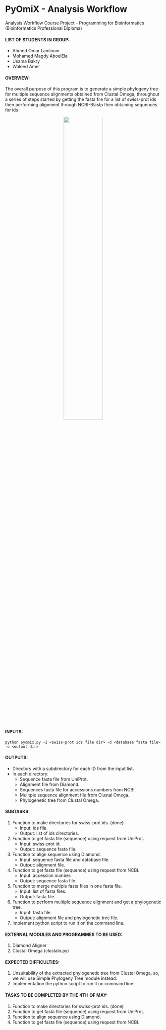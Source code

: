 # PyOmiX - Analysis Workflow
Analysis Workflow Course Project - Programming for Bioinformatics (Bioinformatics Professional Diploma)

#### LIST OF STUDENTS IN GROUP:
- Ahmed Omar Lamloum
- Mohamed Magdy AboelEla
- Usama Bakry
- Waleed Amer

#### OVERVIEW:
The overall purpose of this program is to generate a simple phylogeny tree for multiple sequence alignments obtained from Clustal Omega, throughout a series of steps started by getting the fasta file for a list of swiss-prot ids then performing alignment through NCBI-Blastp then obtaining sequences for ids 

<p align="center">
  <img src="https://github.com/ubakry/pyomix/blob/master/workflow.png"  width="50%" height="50%">
</p>

#### INPUTS:
```
python pyomix.py -i <swiss-prot ids file dir> -d <database fasta file> -o <output dir>
``` 

#### OUTPUTS:
- Directory with a subdirectory for each ID from the input list.
- In each directory:
    * Sequence fasta file from UniProt.
    * Alignment file from Diamond.
    * Sequences fasta file for accessions numbers from NCBI.
    * Mulitple sequence alignment file from Clustal Omega.
    * Phylogenetic tree from Clustal Omega.

#### SUBTASKS:
1. Function to make directories for swiss-prot ids. (done)
   * Input: ids file.
   * Output: list of ids directories.
2. Function to get fasta file (sequence) using request from UniProt.
   * Input: swiss-prot id.
   * Output: sequence fasta file.
3. Function to align sequence using Diamond.
   * Input: sequence fasta file and database file.
   * Output: alignment file.
4. Function to get fasta file (sequence) using request from NCBI.
   * Input: accession number.
   * Output: sequence fasta file.
5. Function to merge multiple fasta files in one fasta file.
    * Input: list of fasta files.
    * Output: fasta file.
6. Function to perform multiple sequence alignment and get a phylogenetic tree.
    * Input: fasta file.
    * Output: alignment file and phylogenetic tree file.
7. Implement python script to run it on the command line.

#### EXTERNAL MODULES AND PROGRAMMES TO BE USED:
1. Diamond Aligner 
2. Clustal Omega (clustalo.py)

#### EXPECTED DIFFICULTIES:
1. Unsuitability of the extracted phylogenetic tree from Clustal Omega, so, we will use Simple Phylogeny Tree module instead.
2. Implementation the python script to run it on command line.

#### TASKS TO BE COMPLETED BY THE 4TH OF MAY:
1. Function to make directories for swiss-prot ids. (done)
2. Function to get fasta file (sequence) using request from UniProt.
3. Function to align sequence using Diamond.
4. Function to get fasta file (sequence) using request from NCBI.

